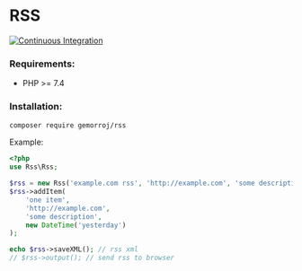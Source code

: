 # RSS

[![Continuous Integration](https://github.com/Gemorroj/Rss/workflows/Continuous%20Integration/badge.svg?branch=master)](https://github.com/Gemorroj/Rss/actions?query=workflow%3A%22Continuous+Integration%22)

### Requirements:

- PHP >= 7.4


### Installation:
```bash
composer require gemorroj/rss
```


Example:
```php
<?php
use Rss\Rss;

$rss = new Rss('example.com rss', 'http://example.com', 'some description');
$rss->addItem(
    'one item',
    'http://example.com',
    'some description',
    new DateTime('yesterday')
);

echo $rss->saveXML(); // rss xml
// $rss->output(); // send rss to browser
```
